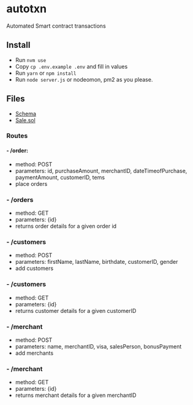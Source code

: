 # autotxn

Automated Smart contract transactions

## Install

- Run `nvm use`
- Copy `cp .env.example .env` and fill in values
- Run `yarn` or `npm install`
- Run `node server.js` or nodeomon, pm2 as you please.

## Files

- [Schema](schema.md)
- [Sale.sol](contracts/Sale.sol)

### Routes

#### - /order:

- method: POST
- parameters: id, purchaseAmount, merchantID, dateTimeofPurchase, paymentAmount, customerID, tems
- place orders

### - /orders

- method: GET
- parameters: {id}
- returns order details for a given order id

### - /customers

- method: POST
- parameters: firstName, lastName, birthdate, customerID, gender
- add customers

### - /customers

- method: GET
- parameters: {id}
- returns customer details for a given customerID

### - /merchant

- method: POST
- parameters: name, merchantID, visa, salesPerson, bonusPayment
- add merchants

### - /merchant

- method: GET
- parameters: {id}
- returns merchant details for a given merchantID
